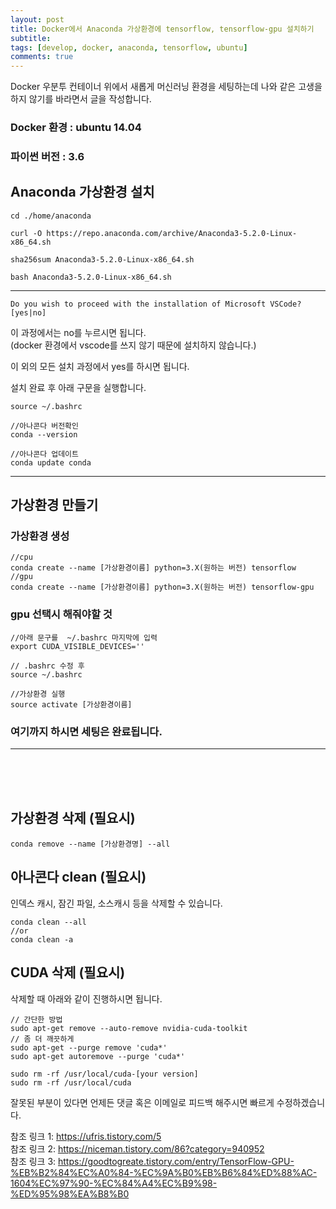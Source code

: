 ```yaml
---
layout: post
title: Docker에서 Anaconda 가상환경에 tensorflow, tensorflow-gpu 설치하기
subtitle: 
tags: [develop, docker, anaconda, tensorflow, ubuntu]
comments: true
---
```


Docker 우분투 컨테이너 위에서 새롭게 머신러닝 환경을 세팅하는데 나와 같은 고생을 하지 않기를 바라면서 글을 작성합니다.  

### Docker 환경 : ubuntu 14.04  
### 파이썬 버전 : 3.6

## Anaconda 가상환경 설치

```
cd ./home/anaconda

curl -O https://repo.anaconda.com/archive/Anaconda3-5.2.0-Linux-x86_64.sh

sha256sum Anaconda3-5.2.0-Linux-x86_64.sh

bash Anaconda3-5.2.0-Linux-x86_64.sh
```
<hr>  

```
Do you wish to proceed with the installation of Microsoft VSCode? [yes|no]
```
이 과정에서는 no를 누르시면 됩니다.  
(docker 환경에서 vscode를 쓰지 않기 때문에 설치하지 않습니다.)


이 외의 모든 설치 과정에서 yes를 하시면 됩니다.

설치 완료 후 아래 구문을 실행합니다.
```
source ~/.bashrc

//아나콘다 버전확인
conda --version

//아나콘다 업데이트
conda update conda
```
<hr>

## 가상환경 만들기

### 가상환경 생성
```
//cpu 
conda create --name [가상환경이름] python=3.X(원하는 버전) tensorflow
//gpu 
conda create --name [가상환경이름] python=3.X(원하는 버전) tensorflow-gpu
```

### gpu 선택시 해줘야할 것
```
//아래 문구를  ~/.bashrc 마지막에 입력
export CUDA_VISIBLE_DEVICES=''

// .bashrc 수정 후
source ~/.bashrc
```

```
//가상환경 실행
source activate [가상환경이름]
```
### 여기까지 하시면 세팅은 완료됩니다.
<hr>
<br><br><br>


## 가상환경 삭제 (필요시)

```
conda remove --name [가상환경명] --all
```

## 아나콘다 clean (필요시)
인덱스 캐시, 잠긴 파일, 소스캐시 등을 삭제할 수 있습니다.
```
conda clean --all
//or
conda clean -a
```

## CUDA 삭제 (필요시)
삭제할 때 아래와 같이 진행하시면 됩니다.
```
// 간단한 방법 
sudo apt-get remove --auto-remove nvidia-cuda-toolkit
// 좀 더 깨끗하게 
sudo apt-get --purge remove 'cuda*' 
sudo apt-get autoremove --purge 'cuda*' 

sudo rm -rf /usr/local/cuda-[your version] 
sudo rm -rf /usr/local/cuda
```

잘못된 부분이 있다면 언제든 댓글 혹은 이메일로 피드백 해주시면 빠르게 수정하겠습니다.

참조 링크 1: https://ufris.tistory.com/5  
참조 링크 2: https://niceman.tistory.com/86?category=940952  
참조 링크 3: https://goodtogreate.tistory.com/entry/TensorFlow-GPU-%EB%B2%84%EC%A0%84-%EC%9A%B0%EB%B6%84%ED%88%AC-1604%EC%97%90-%EC%84%A4%EC%B9%98-%ED%95%98%EA%B8%B0  